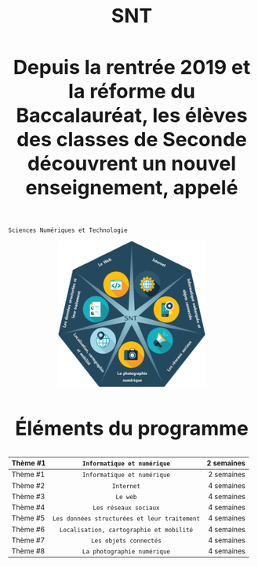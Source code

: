 

<h1 align="center" style="font-size:40px"> SNT </h1> 
<h4 align="center" style="font-size:40px"> Depuis la rentrée 2019 et la réforme du Baccalauréat, les élèves des classes de Seconde découvrent un nouvel enseignement, appelé   </h4> 

 `Sciences Numériques et Technologie`        


<p align="center"> 
<img src="https://github.com/AlgoMaths/SNT/blob/main/SNT_logo.png" alt="SNT" width="300"> 
</p>

<h2 align="center" style="font-size:40px"> Éléments du programme </h2> 

| Thème #1 | `Informatique et numérique` | 2 semaines |
| ------------- |:-------------:| -----: |
| Thème #1 | `Informatique et numérique` | 2 semaines |
| Thème #2 | `Internet` | 4 semaines |
| Thème #3 | `Le web` | 4 semaines |
| Thème #4 | `Les réseaux sociaux` | 4 semaines |
| Thème #5 | `Les données structurées et leur traitement` | 4 semaines |
| Thème #6 | `Localisation, cartographie et mobilité` | 4 semaines |
| Thème #7 | `Les objets connectés` | 4 semaines |
| Thème #8 | `La photographie numérique` | 4 semaines |     


